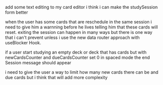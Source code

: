 add some text editing to my card editor
i think i can make the studySession form better

when the user has some cards that are reschedule in the same session i need to give him a warnning before he lives telling him that these cards will reset.
exiting the session can happen in many ways but there is one way that i can't prevent unless i use the new data router approach with useBlocker Hook.

if a user start studying an empty deck or deck that has cards but with newCardsCounter and dueCardsCounter set 0 in spaced mode the end Session message should appear

i need to give the user a way to limit how many new cards there can be and due cards but i think that will add more complexity
